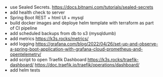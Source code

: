 - use Sealed Secrets. https://docs.bitnami.com/tutorials/sealed-secrets
- add health check to server
- Spring Boot REST + html UI + mysql
- build docker images and deploye helm template with terraform as part of CI pipeline
- add scheduled backups from db to s3 (mysqldumb)
- add metrics https://k3s.rocks/metrics/
- add logging https://grafana.com/blog/2022/04/26/set-up-and-observe-a-spring-boot-application-with-grafana-cloud-prometheus-and-opentelemetry/
- add script to open Traefik Dashboard https://k3s.rocks/traefik-dashboard/ https://doc.traefik.io/traefik/operations/dashboard/
- add helm tests